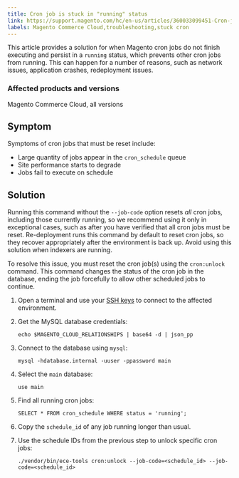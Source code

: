 ```yaml
---
title: Cron job is stuck in "running" status
link: https://support.magento.com/hc/en-us/articles/360033099451-Cron-job-is-stuck-in-running-status
labels: Magento Commerce Cloud,troubleshooting,stuck cron
---
```


<p>This article provides a solution for when Magento cron jobs do not finish executing and persist in a <code>running</code> status, which prevents other cron jobs from running. This can happen for a number of reasons, such as network issues, application crashes, redeployment issues.</p>
<h3>Affected products and versions</h3>
<p>Magento Commerce Cloud, all versions</p>
<h2>Symptom</h2>
<p>Symptoms of cron jobs that must be reset include:</p>
<ul>
<li>Large quantity of jobs appear in the <code>cron_schedule</code> queue</li>
<li>Site performance starts to degrade</li>
<li>Jobs fail to execute on schedule</li>
</ul>
<h2>Solution</h2>
<p class="warning">Running this command without the <code>--job-code</code> option resets <em>all</em> cron jobs, including those currently running, so we recommend using it only in exceptional cases, such as after you have verified that all cron jobs must be reset. Re-deployment runs this command by default to reset cron jobs, so they recover appropriately after the environment is back up. Avoid using this solution when indexers are running.</p>
<p>To resolve this issue, you must reset the cron job(s) using the <code>cron:unlock</code> command. This command changes the status of the cron job in the database, ending the job forcefully to allow other scheduled jobs to continue.</p>
<ol>
<li>
<p>Open a terminal and use your <a href="https://devdocs.magento.com/guides/v2.3/cloud/env/environments-ssh.html#ssh">SSH keys</a> to connect to the affected environment.</p>
</li>
<li>
<p>Get the MySQL database credentials:</p>
<pre><code class="language-shell">echo $MAGENTO_CLOUD_RELATIONSHIPS | base64 -d | json_pp</code></pre>
</li>
<li>
<p>Connect to the database using <code>mysql</code>:</p>
<pre><code class="language-shell">mysql -hdatabase.internal -uuser -ppassword main</code></pre>
</li>
<li>
<p>Select the <code>main</code> database:</p>
<pre><code class="language-shell">use main</code></pre>
</li>
<li>
<p>Find all running cron jobs:</p>
<pre><code class="language-shell">SELECT * FROM cron_schedule WHERE status = 'running';</code></pre>
</li>
<li>
<p>Copy the <code>schedule_id</code> of any job running longer than usual.</p>
</li>
<li>
<p>Use the schedule IDs from the previous step to unlock specific cron jobs:</p>
<pre><code class="language-shell">./vendor/bin/ece-tools cron:unlock --job-code=&lt;schedule_id&gt; --job-code=&lt;schedule_id&gt;</code></pre>
</li>
</ol>